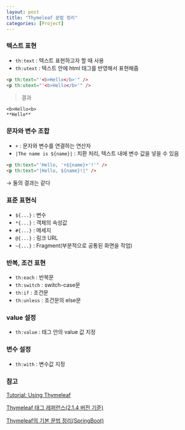 ```yaml
---
layout: post
title: "Thymeleaf 문법 정리"
categories: [Project]
---
```


### 텍스트 표현
- `th:text` : 텍스트 표현하고자 할 때 사용
- `th:utext` : 텍스트 안에 html 태그를 반영해서 표현해줌

```html
<p th:text="'<b>Hello</b>'" />
<p th:utext="'<b>Hello</b>'" />
```

> 결과

```
<b>Hello<b>
**Hello**
```

### 문자와 변수 조합
- `+` : 문자와 변수를 연결하는 연산자
- `|The name is ${name}|` : 치환 처리, 텍스트 내에 변수 값을 넣을 수 있음

```html
<p th:text="'Hello, '+${name}+'!'" />
<p th:text="|Hello, ${name}!|" />
```
→ 둘의 결과는 같다

### 표준 표현식
- `${...}` : 변수
- `*{...}` : 객체의 속성값
- `#{...}` : 메세지
- `@{...}` : 링크 URL
- `~{...}` : Fragment(부분적으로 공통된 화면을 작업)

### 반복, 조건 표현
- `th:each` : 반복문
- `th:switch` : switch-case문
- `th:if` : 조건문
- `th:unless` : 조건문의 else문

### value 설정
- `th:value` : 태그 안의 value 값 지정

### 변수 설정
- `th:with` : 변수값 지정

### 참고
[Tutorial: Using Thymeleaf](https://www.thymeleaf.org/doc/tutorials/3.0/usingthymeleaf.html)

[Thymeleaf 태그 레퍼런스(2.1.4 버전 기준)](https://indra818.github.io/2017/11/23/thymeleaf-tag-reference/)

[Thymeleaf의 기본 문법 정리(SpringBoot)](https://chung-develop.tistory.com/5)